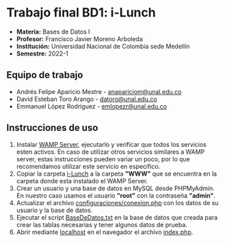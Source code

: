 # Trabajo final BD1: i-Lunch
- **Materia:** Bases de Datos I
- **Profesor:** Francisco Javier Moreno Arboleda
- **Institución:** Universidad Nacional de Colombia sede Medellín
- **Semestre:** 2022-1

## Equipo de trabajo
- Andrés Felipe Aparicio Mestre - [anapariciom@unal.edu.co](mailto:anapariciom@unal.edu.co)
- David Esteban Toro Arango - [datoro@unal.edu.co](mailto:datoro@unal.edu.co)
- Emmanuel López Rodríguez - [emlopezr@unal.edu.co](mailto:emlopezr@unal.edu.co)

## Instrucciones de uso
1. Instalar [WAMP Server](https://www.wampserver.com/en/), ejecutarlo y verificar que todos los servicios esten activos. En caso de utilizar otros servicios similares a WAMP server, estas instrucciones pueden variar un poco, por lo que recomendamos utilizar este servicio en específico.
3. Copiar la carpeta [i-Lunch](https://github.com/lopezemmanuel/BD12022-1_TrabajoFinal/tree/main/i-Lunch) a la carpeta **"WWW"** que se encuentra en la carpeta donde esta instalado el WAMP Server.
4. Crear un usuario y una base de datos en MySQL desde PHPMyAdmin. En nuestro caso usamos el usuario **"root"** con la contraseña **"admin"**.
5. Actualizar el archivo [configuraciones/conexion.php](https://github.com/lopezemmanuel/BD12022-1_TrabajoFinal/blob/main/i-Lunch/configuraciones/conexion.php) con los datos de su usuario y la base de datos.
6. Ejecutar el script [BaseDeDatos.txt](https://github.com/lopezemmanuel/BD12022-1_TrabajoFinal/blob/main/i-Lunch/BaseDeDatos.txt) en la base de datos que creada para crear las tablas necesarias y tener algunos datos de prueba.
7. Abrir mediante [localhost](http://localhost) en el navegador el archivo [index.php](https://github.com/lopezemmanuel/BD12022-1_TrabajoFinal/blob/main/i-Lunch/index.php).